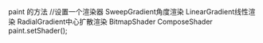 
paint 的方法
//设置一个渲染器  SweepGradient角度渲染  LinearGradient线性渲染 RadialGradient中心扩散渲染 BitmapShader ComposeShader
paint.setShader();
